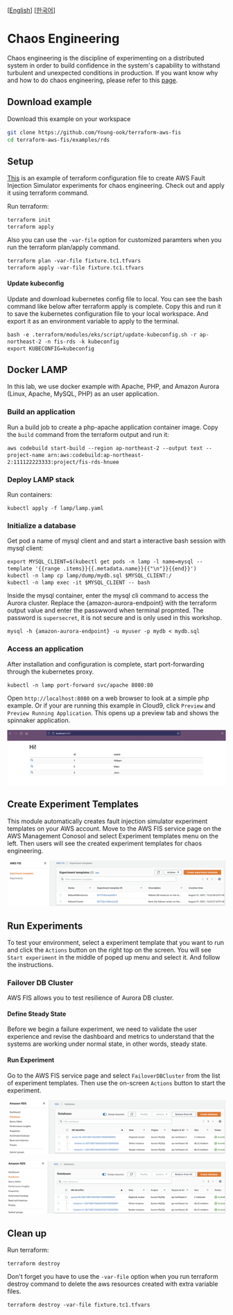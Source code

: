 [[English](README.md)] [[한국어](README.ko.md)]

# Chaos Engineering
Chaos engineering is the discipline of experimenting on a distributed system in order to build confidence in the system's capability to withstand turbulent and unexpected conditions in production. If you want know why and how to do chaos engineering, please refer to this [page](https://github.com/Young-ook/terraform-aws-fis/blob/main/README.md).

## Download example
Download this example on your workspace
```sh
git clone https://github.com/Young-ook/terraform-aws-fis
cd terraform-aws-fis/examples/rds
```

## Setup
[This](https://github.com/Young-ook/terraform-aws-fis/blob/main/examples/rds/main.tf) is an example of terraform configuration file to create AWS Fault Injection Simulator experiments for chaos engineering. Check out and apply it using terraform command.

Run terraform:
```
terraform init
terraform apply
```
Also you can use the `-var-file` option for customized paramters when you run the terraform plan/apply command.
```
terraform plan -var-file fixture.tc1.tfvars
terraform apply -var-file fixture.tc1.tfvars
```

#### Update kubeconfig
Update and download kubernetes config file to local. You can see the bash command like below after terraform apply is complete. Copy this and run it to save the kubernetes configuration file to your local workspace. And export it as an environment variable to apply to the terminal.
```
bash -e .terraform/modules/eks/script/update-kubeconfig.sh -r ap-northeast-2 -n fis-rds -k kubeconfig
export KUBECONFIG=kubeconfig
```

## Docker LAMP
In this lab, we use docker example with Apache, PHP, and Amazon Aurora (Linux, Apache, MySQL, PHP) as an user application.

### Build an application
Run a build job to create a php-apache application container image. Copy the `build` command from the terraform output and run it:
```
aws codebuild start-build --region ap-northeast-2 --output text --project-name arn:aws:codebuild:ap-northeast-2:111122223333:project/fis-rds-hnuee
```

### Deploy LAMP stack
Run containers:
```
kubectl apply -f lamp/lamp.yaml
```

### Initialize a database
Get pod a name of mysql client and and start a interactive bash session with mysql client:
```
export MYSQL_CLIENT=$(kubectl get pods -n lamp -l name=mysql --template '{{range .items}}{{.metadata.name}}{{"\n"}}{{end}}')
kubectl -n lamp cp lamp/dump/mydb.sql $MYSQL_CLIENT:/
kubectl -n lamp exec -it $MYSQL_CLIENT -- bash
```

Inside the mysql container, enter the mysql cli command to access the Aurora cluster. Replace the {amazon-aurora-endpoint} with the terraform output value and enter the passwword when terminal propmted. The password is `supersecret`, it is not secure and is only used in this workshop.
```
mysql -h {amazon-aurora-endpoint} -u myuser -p mydb < mydb.sql
```

### Access an application
After installation and configuration is complete, start port-forwarding through the kubernetes proxy.
```
kubectl -n lamp port-forward svc/apache 8080:80
```

Open `http://localhost:8080` on a web browser to look at a simple php example. Or if your are running this example in Cloud9, click `Preview` and `Preview Running Application`. This opens up a preview tab and shows the spinnaker application.

![aws-fis-rds-lamp](../../images/rds/aws-fis-rds-lamp.png)

## Create Experiment Templates
This module automatically creates fault injection simulator experiment templates on your AWS account. Move to the AWS FIS service page on the AWS Management Conosol and select Experiment templates menu on the left. Then users will see the created experiment templates for chaos engineering.

![aws-fis-experiment-templates](../../images/rds/aws-fis-experiment-templates.png)

## Run Experiments
To test your environment, select a experiment template that you want to run and click the `Actions` button on the right top on the screen. You will see `Start experiment` in the middle of poped up menu and select it. And follow the instructions.

### Failover DB Cluster
AWS FIS allows you to test resilience of Aurora DB cluster.

#### Define Steady State
Before we begin a failure experiment, we need to validate the user experience and revise the dashboard and metrics to understand that the systems are working under normal state, in other words, steady state.

#### Run Experiment
Go to the AWS FIS service page and select `FailoverDBCluster` from the list of experiment templates. Then use the on-screen `Actions` button to start the experiment.

![aws-rds-aurora-cluster-failover-state](../../images/rds/aws-fis-aurora-cluster-failover-state.png)

![aws-rds-aurora-cluster-normal-state.png](../../images/rds/aws-fis-aurora-cluster-normal-state.png)

## Clean up
Run terraform:
```
terraform destroy
```
Don't forget you have to use the `-var-file` option when you run terraform destroy command to delete the aws resources created with extra variable files.
```
terraform destroy -var-file fixture.tc1.tfvars
```
